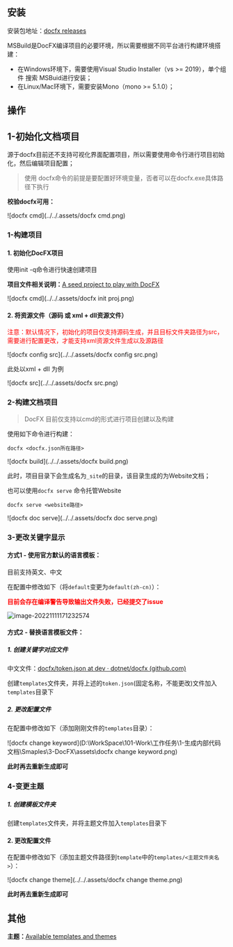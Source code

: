 ## 安装

安装包地址：[docfx releases](https://github.com/dotnet/docfx/releases/)

MSBuild是DocFX编译项目的必要环境，所以需要根据不同平台进行构建环境搭建：

- 在Windows环境下，需要使用Visual Studio Installer（vs >= 2019），单个组件 搜索 MSBuid进行安装；
- 在Linux/Mac环境下，需要安装Mono（mono >= 5.1.0）；



## 操作

## 1-初始化文档项目

源于docfx目前还不支持可视化界面配置项目，所以需要使用命令行进行项目初始化，然后编辑项目配置；

> 使用 docfx命令的前提是要配置好环境变量，否者可以在docfx.exe具体路径下执行

**校验docfx可用：**

![docfx cmd](../../.assets/docfx cmd.png)



### 1-构建项目

#### 1. 初始化DocFX项目

使用init -q命令进行快速创建项目

**项目文件相关说明：**[A seed project to play with DocFX](https://dotnet.github.io/docfx/tutorial/docfx_getting_started.html#5-a-seed-project-to-play-with-docfx)

![docfx cmd](../../.assets/docfx init proj.png)

#### 2. 将资源文件（源码 或 xml + dll资源文件）

<font color=red>注意：默认情况下，初始化的项目仅支持源码生成，并且目标文件夹路径为src，需要进行配置更改，才能支持xml资源文件生成以及源路径</font>

![docfx config src](../../.assets/docfx config src.png)

此处以xml + dll 为例

![docfx src](../../.assets/docfx src.png)

### 2-构建文档项目

> DocFX 目前仅支持以cmd的形式进行项目创建以及构建

使用如下命令进行构建：

```shell
docfx <docfx.json所在路径>
```

![docfx build](../../.assets/docfx build.png)

此时，项目目录下会生成名为`_site`的目录，该目录生成的为Website文档；

也可以使用`docfx serve` 命令托管Website

```
docfx serve <website路径>
```

![docfx doc serve](../../.assets/docfx doc serve.png)



### 3-更改关键字显示

#### 方式1 - 使用官方默认的语言模板：

目前支持英文、中文

在配置中修改如下（将`default`变更为`default(zh-cn)`）：

<font color=red>**目前会存在编译警告导致输出文件失败，已经提交了issue**</font>

![image-20221111171232574](D:\WorkSpace\101-Work\工作任务\1-生成内部代码文档\Smaples\3-DocFX\assets\image-20221111171232574.png)



#### 方式2 - 替换语言模板文件：

##### 1. 创建关键字对应文件

中文文件：[docfx/token.json at dev · dotnet/docfx (github.com)](https://github.com/dotnet/docfx/blob/dev/src/docfx.website.themes/default(zh-cn)/token.json)

创建`templates`文件夹，并将上述的`token.json`(固定名称，不能更改)文件加入`templates`目录下

##### 2. 更改配置文件

在配置中修改如下（添加刚刚文件的`templates`目录）：

![docfx change keyword](D:\WorkSpace\101-Work\工作任务\1-生成内部代码文档\Smaples\3-DocFX\assets\docfx change keyword.png)

**此时再去重新生成即可**

### 4-变更主题

##### 1. 创建模板文件夹

创建`templates`文件夹，并将主题文件加入`templates`目录下

#### 2. 更改配置文件

在配置中修改如下（添加主题文件路径到`template`中的`templates/<主题文件夹名>`）：

![docfx change theme](../../.assets/docfx change theme.png)

**此时再去重新生成即可**

## 其他 

**主题：**[Available templates and themes](https://dotnet.github.io/docfx/templates-and-plugins/templates-dashboard.html)

